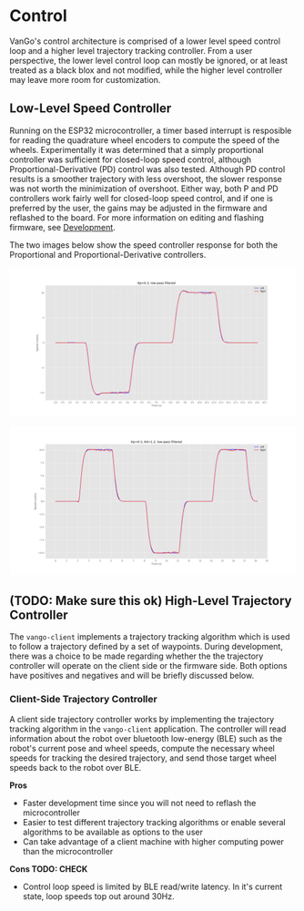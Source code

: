 # Control
VanGo's control architecture is comprised of a lower level speed control loop
and a higher level trajectory tracking controller. From a user perspective, the lower level
control loop can mostly be ignored, or at least treated as a black blox and not modified, while the
higher level controller may leave more room for customization.

## Low-Level Speed Controller
Running on the ESP32 microcontroller, a timer based interrupt is resposible for reading the
quadrature wheel encoders to compute the speed of the wheels. Experimentally it was determined that
a simply proportional controller was sufficient for closed-loop speed control, although Proportional-Derivative (PD)
control was also tested. Although PD control results is a smoother trajectory with less overshoot, the slower response
was not worth the minimization of overshoot. Either way, both P and PD controllers work fairly well for closed-loop
speed control, and if one is preferred by the user, the gains may be adjusted in the firmware and reflashed to the board.
For more information on editing and flashing firmware, see [Development](./development.md).

The two images below show the speed controller response for both the Proportional and Proportional-Derivative controllers.
<p><img src="./../images/p_speed_control.png" alt="Proportional control" /></p>

<p><img src="./../images/pd_speed_control.png" alt="Proportional-Derivative control" /></p>

## (TODO: Make sure this ok) High-Level Trajectory Controller
The `vango-client` implements a trajectory tracking algorithm which is used to follow a trajectory defined
by a set of waypoints. During development, there was a choice to be made regarding whether the the trajectory controller
will operate on the client side or the firmware side. Both options have positives and negatives and will be briefly discussed
below.

### Client-Side Trajectory Controller
A client side trajectory controller works by implementing the trajectory tracking algorithm in the `vango-client`
application. The controller will read information about the robot over bluetooth low-energy (BLE) such as the robot's current pose
and wheel speeds, compute the necessary wheel speeds for tracking the desired trajectory, and send those target wheel
speeds back to the robot over BLE.

**Pros**
- Faster development time since you will not need to reflash the microcontroller
- Easier to test different trajectory tracking algorithms or enable several algorithms to be available as options to the user
- Can take advantage of a client machine with higher computing power than the microcontroller

**Cons TODO: CHECK**
- Control loop speed is limited by BLE read/write latency. In it's current state, loop speeds top out around 30Hz.